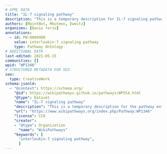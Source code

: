 ```yaml
---
# GPML DATA
title: "IL-7 signaling pathway"
description: "This is a temporary description for IL-7 signaling pathway"
authors: [MaintBot, Mkutmon, Eweitz]
organisms: [Danio rerio]
annotations:
  - id: PW:0000908
    value: interleukin-7 signaling pathway
    type: Pathway Ontology
# ADDITIONAL DATA
last-edited: 2021-05-15
communities: []
wpid: "WP1346"
# STRUCTURED METADATA FOR SEO
seo:
  type: CreativeWork
schema-jsonld:
  - "@context": https://schema.org/
    "@id": https://wikipathways.github.io/pathways/WP554.html
    "@type": Dataset
    "name": "IL-7 signaling pathway"
    "description": "This is a temporary description for the pathway entitled: IL-7 signaling pathway"
    "url": "https://www.wikipathways.org/index.php/Pathway:WP1346"
    "license": CC0
    "creator":
    - "@type": Organization
      "name": "WikiPathways"
    "keywords": [
      "interleukin-7 signaling pathway",
      ]
---
```

